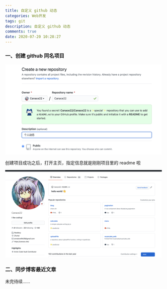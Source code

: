 ```yaml
---
title: 自定义 github 动态
categories: Web开发
tags: git
description: 自定义 github 动态
comments: true
date: 2020-07-20 10:28:27
---
```

### 一、创建 github 同名项目

![info](https://raw.githubusercontent.com/Canace22/Assets/main/images/info.png)

创建项目成功之后，打开主页，指定信息就是刚刚项目里的 readme 啦

![info-top](https://raw.githubusercontent.com/Canace22/Assets/main/images/info-top.png)

### 二、同步博客最近文章

未完待续……
